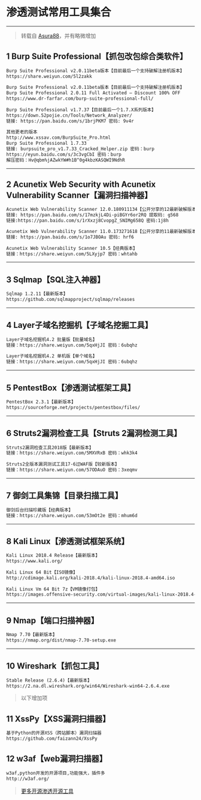 # 渗透测试常用工具集合

------
> 转载自 [Asura88](https://github.com/Asura88/Asura88.github.io/blob/master/_posts/2018-11-25-%E6%B8%97%E9%80%8F%E6%B5%8B%E8%AF%95%E5%B8%B8%E7%94%A8%E5%B7%A5%E5%85%B7%E9%9B%86%E5%90%88.md)，并有略微增加

## 1 Burp Suite Professional【抓包改包综合类软件】

```txt	
Burp Suite Professional v2.0.11beta版本【目前最后一个支持破解注册机版本】
https://share.weiyun.com/5l2zakk
    
Burp Suite Professional v2.0.11beta版本【目前最后一个支持破解注册机版本】
Burp Suite Professional 2.0.11 Full Activated – Discount 100% OFF
https://www.dr-farfar.com/burp-suite-professional-full/
    
Burp Suite Professional v1.7.37【目前最后一个1.7.X系列版本】
https://down.52pojie.cn/Tools/Network_Analyzer/
链接: https://pan.baidu.com/s/1brjPKM7 密码: 9v4r
	
其他更老的版本
http://www.xssav.com/BurpSuite_Pro.html
Burp Suite Professional 1.7.33
链接: burpsuite_pro_v1.7.33_Cracked_Helper.zip 密码：burp
https://eyun.baidu.com/s/3c3vgCbI 密码：burp
解压密码：Hv@qbm%jAZwkYW#h1B^0g4kbzKASQWI9NdhR
```

---

## 2 Acunetix Web Security with Acunetix Vulnerability Scanner【漏洞扫描神器】

```txt
Acunetix Web Vulnerability Scanner 12.0.180911134【公开分享的12最新破解版本】
链接: https://pan.baidu.com/s/17mzkjL4Di-piBGYr6or2RQ 提取码: g568
链接:https://pan.baidu.com/s/1rXxzj8CvopgZ_SNIMg658Q 密码:1j8h

Acunetix Web Vulnerability Scanner 11.0.173271618【公开分享的11最新破解版本】
链接: https://pan.baidu.com/s/1o7JBOAu 密码: hrf6
	
Acunetix Web Vulnerability Scanner 10.5【经典版本】
链接：https://share.weiyun.com/5LXyjp7 密码：whtahb
```

---

## 3 Sqlmap【SQL注入神器】

```txt
Sqlmap 1.2.11【最新版本】
https://github.com/sqlmapproject/sqlmap/releases
```

---

## 4 Layer子域名挖掘机【子域名挖掘工具】

```txt
Layer子域名挖掘机4.2 批量版【批量域名】
链接：https://share.weiyun.com/5qxHjJI 密码：6ubqhz
	
Layer子域名挖掘机4.2 单机版【单个域名】
链接：https://share.weiyun.com/5qxHjJI 密码：6ubqhz
```

---

## 5 PentestBox【渗透测试框架工具】

```txt
PentestBox 2.3.1【最新版本】
https://sourceforge.net/projects/pentestbox/files/	
```

---

## 6 Struts2漏洞检查工具【Struts 2漏洞检测工具】

```txt
Struts2漏洞检查工具2018版【最新版本】
链接：https://share.weiyun.com/5MXVRxB 密码：whk3k4
	
Struts2全版本漏洞测试工具17-6过WAF版【较新版本】
链接：https://share.weiyun.com/57ODAuO 密码：3xeqmv	
```

---

## 7 御剑工具集锦【目录扫描工具】

```txt
御剑后台扫描珍藏版【经典版本】
链接：https://share.weiyun.com/53mOt2e 密码：mhum6d
```

---

## 8 Kali Linux【渗透测试框架系统】 

```txt
Kali Linux 2018.4 Release【最新版本】
https://www.kali.org/
	
Kali Linux 64 Bit【ISO镜像】
http://cdimage.kali.org/kali-2018.4/kali-linux-2018.4-amd64.iso
	
Kali Linux Vm 64 Bit 7z【VM镜像打包】
https://images.offensive-security.com/virtual-images/kali-linux-2018.4-vm-amd64.7z
```

---

## 9 Nmap【端口扫描神器】

```txt
Nmap 7.70【最新版本】
https://nmap.org/dist/nmap-7.70-setup.exe	
```

---

## 10 Wireshark【抓包工具】

```txt
Stable Release (2.6.4)【最新版本】
https://2.na.dl.wireshark.org/win64/Wireshark-win64-2.6.4.exe
```

>以下增加项

## 11 XssPy【XSS漏洞扫描器】

```txt
基于Python的开源XSS（跨站脚本）漏洞扫描器
https://github.com/faizann24/XssPy
```

## 12 w3af【web漏洞扫描器】

```txt
w3af,python开发的开源项目,功能强大，插件多
http://w3af.org/
```

>[更多开源渗透开源工具](https://blog.csdn.net/wh211212/article/details/78620963)
